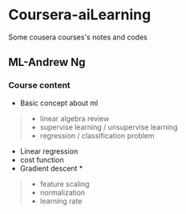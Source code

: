 # Coursera-aiLearning
Some cousera courses's notes and codes

## ML-Andrew Ng

### Course content
> 
* Basic concept about ml
>* linear algebra review
>* supervise learning / unsupervise learning
>* regression / classification problem
* Linear regression
* cost function
* Gradient descent *
>* feature scaling
>* normalization
>* learning rate
